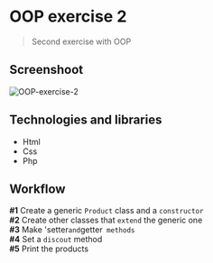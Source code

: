 # OOP exercise 2
> Second exercise with OOP

## Screenshoot
![OOP-exercise-2](https://i.imgur.com/x7kV2Hd.png)

## Technologies and libraries
* Html
* Css
* Php

## Workflow
**#1** Create a generic `Product` class and a `constructor`  
**#2** Create other classes that `extend` the generic one   
**#3** Make 'setter` and `getter` methods`  
**#4** Set a `discout` method  
**#5** Print the products  
